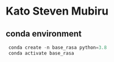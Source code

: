 # Kato Steven Mubiru
## conda environment
```python
 conda create -n base_rasa python=3.8 
 conda activate base_rasa
```